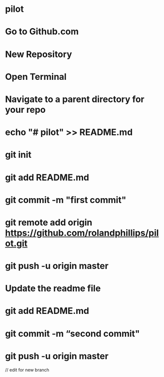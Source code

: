 # pilot
# Go to Github.com
# New Repository
# Open Terminal
# Navigate to a parent directory for your repo
# echo "# pilot" >> README.md
# git init
# git add README.md
# git commit -m "first commit"
# git remote add origin https://github.com/rolandphillips/pilot.git
# git push -u origin master


# Update the readme file
# git add README.md
# git commit -m “second commit"
# git push -u origin master

// edit for new branch